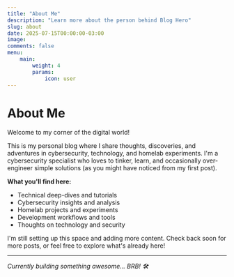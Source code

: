 ```yaml
---
title: "About Me"
description: "Learn more about the person behind Blog Hero"
slug: about
date: 2025-07-15T00:00:00-03:00
image: 
comments: false
menu:
    main:
        weight: 4
        params: 
            icon: user
---
```


# About Me

Welcome to my corner of the digital world! 

This is my personal blog where I share thoughts, discoveries, and adventures in cybersecurity, technology, and homelab experiments. I'm a cybersecurity specialist who loves to tinker, learn, and occasionally over-engineer simple solutions (as you might have noticed from my first post).

**What you'll find here:**
- Technical deep-dives and tutorials
- Cybersecurity insights and analysis
- Homelab projects and experiments
- Development workflows and tools
- Thoughts on technology and security

I'm still setting up this space and adding more content. Check back soon for more posts, or feel free to explore what's already here!

---

*Currently building something awesome... BRB! 🛠️*